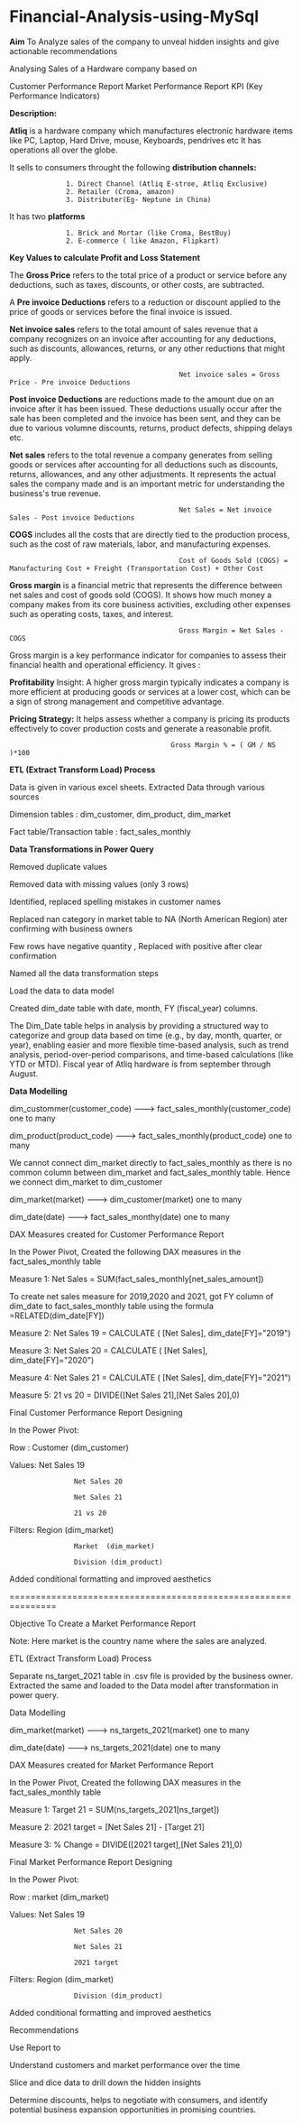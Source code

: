 # Financial-Analysis-using-MySql

**Aim** To Analyze sales of the company to unveal hidden insights and give actionable recommendations

Analysing Sales of a Hardware company based on

Customer Performance Report
Market Performance Report
KPI (Key Performance Indicators)

**Description:**

**Atliq** is a hardware company which manufactures electronic hardware items like PC, Laptop, Hard Drive, mouse, Keyboards, pendrives etc It has operations all over the globe.

It sells to consumers throught the following **distribution channels:**

                  1. Direct Channel (Atliq E-stroe, Atliq Exclusive)
                  2. Retailer (Croma, amazon)
                  3. Distributer(Eg- Neptune in China)

It has two **platforms**

                  1. Brick and Mortar (like Croma, BestBuy)
                  2. E-commerce ( like Amazon, Flipkart)

**Key Values to calculate Profit and Loss Statement**

The **Gross Price** refers to the total price of a product or service before any deductions, such as taxes, discounts, or other costs, are subtracted.

A **Pre invoice Deductions** refers to a reduction or discount applied to the price of goods or services before the final invoice is issued.

**Net invoice sales** refers to the total amount of sales revenue that a company recognizes on an invoice after accounting for any deductions, such as discounts, allowances, returns, or any other reductions that might apply.

                                              Net invoice sales = Gross Price - Pre invoice Deductions

**Post invoice Deductions** are reductions made to the amount due on an invoice after it has been issued. These deductions usually occur after the sale has been completed and the invoice has been sent, and they can be due to various volumne discounts, returns, product defects, shipping delays etc.

**Net sales** refers to the total revenue a company generates from selling goods or services after accounting for all deductions such as discounts, returns, allowances, and any other adjustments. It represents the actual sales the company made and is an important metric for understanding the business's true revenue.

                                              Net Sales = Net invoice Sales - Post invoice Deductions

**COGS** includes all the costs that are directly tied to the production process, such as the cost of raw materials, labor, and manufacturing expenses.
                                              
                                              Cost of Goods Sold (COGS) = Manufacturing Cost + Freight (Transportation Cost) + Other Cost    

**Gross margin** is a financial metric that represents the difference between net sales and cost of goods sold (COGS). It shows how much money a company makes from its core business activities, excluding other expenses such as operating costs, taxes, and interest.

                                              Gross Margin = Net Sales - COGS


Gross margin is a key performance indicator for companies to assess their financial health and operational efficiency.
It gives :

**Profitability** Insight: A higher gross margin typically indicates a company is more efficient at producing goods or services at a lower cost, which can be a sign of strong management and competitive advantage.

**Pricing Strategy:** It helps assess whether a company is pricing its products effectively to cover production costs and generate a reasonable profit.

                                            Gross Margin % = ( GM / NS )*100
                                              

**ETL (Extract Transform Load) Process**

Data is given in various excel sheets. Extracted Data through various sources

Dimension tables : dim_customer, dim_product, dim_market

Fact table/Transaction table : fact_sales_monthly

**Data Transformations in Power Query**

Removed duplicate values

Removed data with missing values (only 3 rows)

Identified, replaced spelling mistakes in customer names

Replaced nan category in market table to NA (North American Region) ater confirming with business owners

Few rows have negative quantity , Replaced with positive after clear confirmation

Named all the data transformation steps

Load the data to data model

Created dim_date table with date, month, FY (fiscal_year) columns.

The Dim_Date table helps in analysis by providing a structured way to categorize and group data based on time (e.g., by day, month, quarter, or year), enabling easier and more flexible time-based analysis, such as trend analysis, period-over-period comparisons, and time-based calculations (like YTD or MTD). Fiscal year of Atliq hardware is from september through August.

**Data Modelling**

dim_custommer(customer_code) ---> fact_sales_monthly(customer_code) one to many

dim_product(product_code) ---> fact_sales_monthly(product_code) one to many

We cannot connect dim_market directly to fact_sales_monthly as there is no common column between dim_market and fact_sales_monthly table. Hence we connect dim_market to dim_customer

dim_market(market) ---> dim_customer(market) one to many

dim_date(date) ---> fact_sales_monthy(date) one to many

DAX Measures created for Customer Performance Report

In the Power Pivot, Created the following DAX measures in the fact_sales_monthly table

Measure 1: Net Sales = SUM(fact_sales_monthly[net_sales_amount])

To create net sales measure for 2019,2020 and 2021, got FY column of dim_date to fact_sales_monthly table using the formula =RELATED(dim_date[FY])

Measure 2: Net Sales 19 = CALCULATE ( [Net Sales], dim_date[FY]="2019")

Measure 3: Net Sales 20 = CALCULATE ( [Net Sales], dim_date[FY]="2020")

Measure 4: Net Sales 21 = CALCULATE ( [Net Sales], dim_date[FY]="2021")

Measure 5: 21 vs 20 = DIVIDE([Net Sales 21],[Net Sales 20],0)

Final Customer Performance Report Designing

In the Power Pivot:

Row : Customer (dim_customer)

Values: Net Sales 19

                    Net Sales 20
      
                    Net Sales 21

                    21 vs 20
Filters: Region (dim_market)

                    Market  (dim_market)
      
                    Division (dim_product)
Added conditional formatting and improved aesthetics

===============================================================

Objective To Create a Market Performance Report

Note: Here market is the country name where the sales are analyzed.

ETL (Extract Transform Load) Process

Separate ns_target_2021 table in .csv file is provided by the business owner. Extracted the same and loaded to the Data model after transformation in power query.

Data Modelling

dim_market(market) ---> ns_targets_2021(market) one to many

dim_date(date) ---> ns_targets_2021(date) one to many

DAX Measures created for Market Performance Report

In the Power Pivot, Created the following DAX measures in the fact_sales_monthly table

Measure 1: Target 21 = SUM(ns_targets_2021[ns_target])

Measure 2: 2021 target = [Net Sales 21] - [Target 21]

Measure 3: % Change = DIVIDE([2021 target],[Net Sales 21],0)

Final Market Performance Report Designing

In the Power Pivot:

Row : market (dim_market)

Values: Net Sales 19

                    Net Sales 20
      
                    Net Sales 21

                    2021 target
Filters: Region (dim_market)

                    Division (dim_product)
Added conditional formatting and improved aesthetics

Recommendations

Use Report to

Understand customers and market performance over the time

Slice and dice data to drill down the hidden insights

Determine discounts, helps to negotiate with consumers, and identify potential business expansion opportunities in promising countries.
